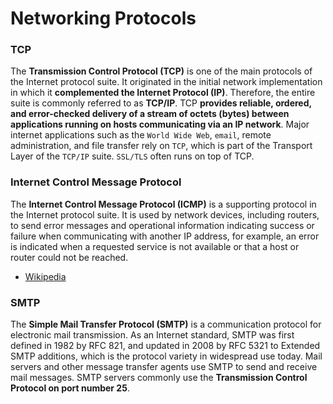 # Networking Protocols


### TCP
The **Transmission Control Protocol (TCP)** is one of the main protocols of the Internet protocol suite. It originated in the initial network implementation in which it **complemented the Internet Protocol (IP)**. Therefore, the entire suite is commonly referred to as **TCP/IP**. TCP **provides reliable, ordered, and error-checked delivery of a stream of octets (bytes) between applications running on hosts communicating via an IP network**. Major internet applications such as the `World Wide Web`, `email`, remote administration, and file transfer rely on `TCP`, which is part of the Transport Layer of the `TCP/IP` suite. `SSL/TLS` often runs on top of TCP.

### Internet Control Message Protocol

The **Internet Control Message Protocol (ICMP)** is a supporting protocol in the Internet protocol suite. It is used by network devices, including routers, to send error messages and operational information indicating success or failure when communicating with another IP address, for example, an error is indicated when a requested service is not available or that a host or router could not be reached.

* [Wikipedia](https://en.wikipedia.org/wiki/Internet_Control_Message_Protocol)

### SMTP
The **Simple Mail Transfer Protocol (SMTP)** is a communication protocol for electronic mail transmission. As an Internet standard, SMTP was first defined in 1982 by RFC 821, and updated in 2008 by RFC 5321 to Extended SMTP additions, which is the protocol variety in widespread use today. Mail servers and other message transfer agents use SMTP to send and receive mail messages. SMTP servers commonly use the **Transmission Control Protocol on port number 25**.